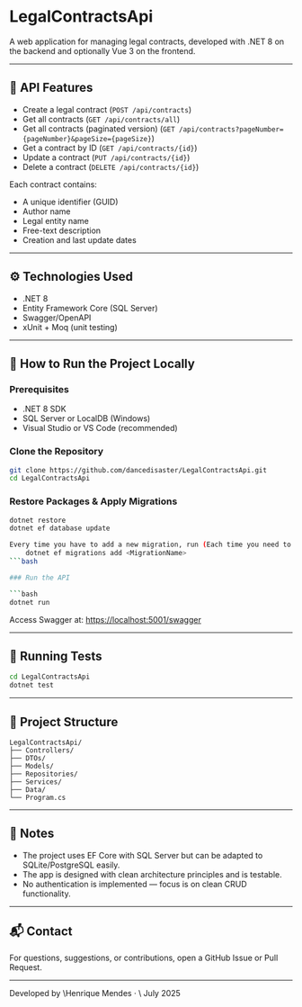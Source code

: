 # LegalContractsApi

A web application for managing legal contracts, developed with .NET 8 on the backend and optionally Vue 3 on the frontend.

---

## 🧩 API Features

* Create a legal contract (`POST /api/contracts`)
* Get all contracts (`GET /api/contracts/all`)
* Get all contracts (paginated version) (`GET /api/contracts?pageNumber={pageNumber}&pageSize={pageSize}`)
* Get a contract by ID (`GET /api/contracts/{id}`)
* Update a contract (`PUT /api/contracts/{id}`)
* Delete a contract (`DELETE /api/contracts/{id}`)

Each contract contains:

* A unique identifier (GUID)
* Author name
* Legal entity name
* Free-text description
* Creation and last update dates

---

## ⚙️ Technologies Used

* .NET 8
* Entity Framework Core (SQL Server)
* Swagger/OpenAPI
* xUnit + Moq (unit testing)

---

## 🚀 How to Run the Project Locally

### Prerequisites

* .NET 8 SDK
* SQL Server or LocalDB (Windows)
* Visual Studio or VS Code (recommended)

### Clone the Repository

```bash
git clone https://github.com/dancedisaster/LegalContractsApi.git
cd LegalContractsApi
```

### Restore Packages & Apply Migrations

```bash
dotnet restore
dotnet ef database update
```

```bash
Every time you have to add a new migration, run (Each time you need to add a new migration, use a naming convention such as V001, V002, and so on):
	dotnet ef migrations add <MigrationName>
```bash	

### Run the API

```bash
dotnet run
```

Access Swagger at: [https://localhost:5001/swagger](https://localhost:5001/swagger)

---

## 🧪 Running Tests

```bash
cd LegalContractsApi
dotnet test
```

---

## 📁 Project Structure

```
LegalContractsApi/
├── Controllers/
├── DTOs/
├── Models/
├── Repositories/
├── Services/
├── Data/
└── Program.cs
```

---

## 📌 Notes

* The project uses EF Core with SQL Server but can be adapted to SQLite/PostgreSQL easily.
* The app is designed with clean architecture principles and is testable.
* No authentication is implemented — focus is on clean CRUD functionality.

---

## 📬 Contact

For questions, suggestions, or contributions, open a GitHub Issue or Pull Request.

---

Developed by \Henrique Mendes · \ July 2025
